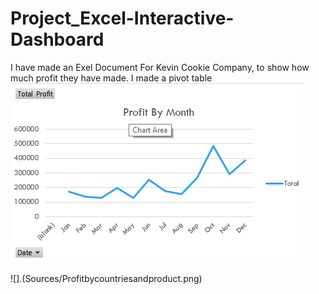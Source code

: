 # Project_Excel-Interactive-Dashboard
I have made an Exel Document For Kevin Cookie Company, to show how much profit they have made. I made a pivot table 
![](Sources/ProfitBYMonth.png)

![].(Sources/Profitbycountriesandproduct.png)
